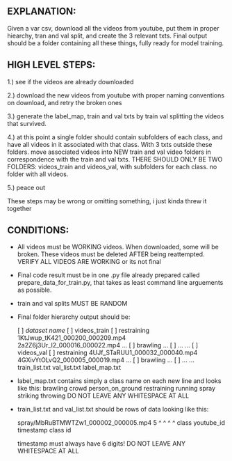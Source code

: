 
EXPLANATION:
-----------------------------------------------------------------------------------------------
Given a var csv, download all the videos from youtube, put them in proper hiearchy, tran and val split, and create the 3 relevant txts. 
Final output should be a folder containing all these things, fully ready for model training.

HIGH LEVEL STEPS:
-----------------------------------------------------------------------------------------------
1.) see if the videos are already downloaded

2.) download the new videos from youtube with proper naming conventions on download, and retry the broken ones

3.) generate the label_map, train and val txts by train val splitting the videos that survived.

4.) at this point a single folder should contain subfolders of each class, and have all videos in it associated with that class. With 3 txts outside these folders.
	move associated videos into NEW train and val video folders in correspondence with the train and val txts. 
	THERE SHOULD ONLY BE TWO FOLDERS: videos_train and videos_val, with subfolders for each class. no folder with all videos.

5.) peace out

These steps may be wrong or omitting something, i just kinda threw it together

CONDITIONS:
-----------------------------------------------------------------------------------------------
- All videos must be WORKING videos. When downloaded, some will be broken. These videos must be deleted AFTER being reattempted. VERIFY ALL VIDEOS ARE WORKING or its not final

- Final code result must be in one .py file already prepared called prepare_data_for_train.py, that takes as least command line arguements as possible.

- train and val splits MUST BE RANDOM 

- Final folder hierarchy output should be:

	[ ] *dataset name*
		[ ] videos_train
			[ ] restraining
					1KtJwup_tK421_000200_000209.mp4
					2a2Z6j3Ur_I2_000016_000022.mp4
					...
			[ ] brawling
					...
			[ ] ...
					...
		[ ] videos_val
			[ ] restraining
					4UJf_STaRUU1_000032_000040.mp4
					4GXivYtOLvQ2_000005_000019.mp4
					...
			[ ] brawling
					...
			[ ] ...
					...
		train_list.txt
		val_list.txt
		label_map.txt

- label_map.txt contains simply a class name on each new line and looks like this:
	brawling
	crowd
	person_on_ground
	restraining
	running
	spray
	striking
	throwing
DO NOT LEAVE ANY WHITESPACE AT ALL


- train_list.txt and val_list.txt should be rows of data looking like this:

	spray/MbRuBTMWTZw1_000002_000005.mp4 5
	^         ^              ^           ^
  class    youtube_id     timestamp   class id

	timestamp must always have 6 digits!
	DO NOT LEAVE ANY WHITESPACE AT ALL

